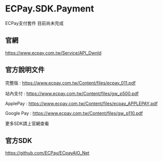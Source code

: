 # ECPay.SDK.Payment

ECPay支付套件
目前尚未完成

## 官網

https://www.ecpay.com.tw/Service/API_Dwnld

## 官方說明文件

完整版 :
https://www.ecpay.com.tw/Content/files/ecpay_011.pdf

站內支付 :
https://www.ecpay.com.tw/Content/files/gw_p500.pdf

ApplePay : 
https://www.ecpay.com.tw/Content/files/ecpay_APPLEPAY.pdf

Google Pay :
https://www.ecpay.com.tw/Content/files/gw_p110.pdf

更多SDK請上官網查看

## 官方SDK

https://github.com/ECPay/ECpayAIO_Net
